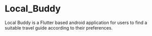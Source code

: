 # Local_Buddy

Local Buddy is a Flutter based android application for users to find a suitable travel guide according to their preferences. 
